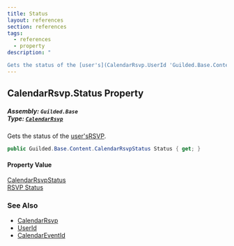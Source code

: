 ```yaml
---
title: Status
layout: references
section: references
tags:
  - references
  - property
description: "

Gets the status of the [user's](CalendarRsvp.UserId 'Guilded.Base.Content.CalendarRsvp.UserId')[RSVP](CalendarRsvp 'Guilded.Base.Content.CalendarRsvp')."
---
```


## CalendarRsvp.Status Property
##### **Assembly:** `Guilded.Base`<br/>**Type:** [`CalendarRsvp`](CalendarRsvp 'Guilded.Base.Content.CalendarRsvp')

Gets the status of the [user's](CalendarRsvp.UserId 'Guilded.Base.Content.CalendarRsvp.UserId')[RSVP](CalendarRsvp 'Guilded.Base.Content.CalendarRsvp').

```csharp
public Guilded.Base.Content.CalendarRsvpStatus Status { get; }
```

#### Property Value
[CalendarRsvpStatus](CalendarRsvpStatus 'Guilded.Base.Content.CalendarRsvpStatus')  
[RSVP Status](CalendarRsvpStatus 'Guilded.Base.Content.CalendarRsvpStatus')

### See Also
- [CalendarRsvp](CalendarRsvp 'Guilded.Base.Content.CalendarRsvp')
- [UserId](CalendarRsvp.UserId 'Guilded.Base.Content.CalendarRsvp.UserId')
- [CalendarEventId](CalendarRsvp.CalendarEventId 'Guilded.Base.Content.CalendarRsvp.CalendarEventId')